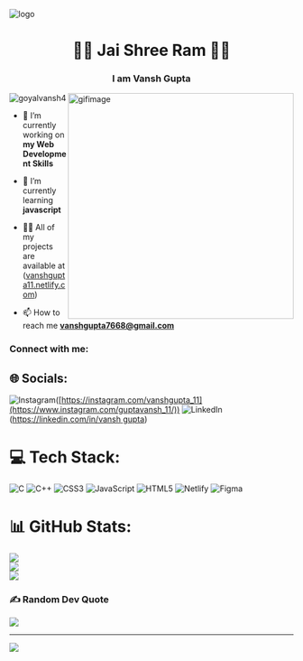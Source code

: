 ![logo](https://user-images.githubusercontent.com/95478989/198955082-6e78ebb5-e1e4-49f9-8d32-6e5af3984dcd.gif)
<h1 align="center">🚩🚩 Jai Shree Ram 🚩🚩</h1>
<h3 align="center">I am Vansh Gupta</h3>
<img align="right" alt="gifimage" width="400" src="https://camo.githubusercontent.com/c1dcb74cc1c1835b1d716f5051499a2814c683c806b15f04b0eba492863703e9/68747470733a2f2f63646e2e6472696262626c652e636f6d2f75736572732f3733303730332f73637265656e73686f74732f363538313234332f6176656e746f2e676966" >
<p align="left"> <img src="https://komarev.com/ghpvc/?username=goyalvansh4&label=Profile%20views&color=0e75b6&style=flat" alt="goyalvansh4" /> </p>

- 🔭 I’m currently working on **my Web Development Skills**

- 🌱 I’m currently learning **javascript**

- 👨‍💻 All of my projects are available at ([vanshgupta11.netlify.com](https://vanshgupta11.netlify.app/))

- 📫 How to reach me **vanshgupta7668@gmail.com**

<h3 align="left">Connect with me:</h3>
<p align="left">

## 🌐 Socials:
![Instagram](https://img.shields.io/badge/Instagram-%23E4405F.svg?logo=Instagram&logoColor=white)([https://instagram.com/vanshgupta_11](https://www.instagram.com/guptavansh_11/)) ![LinkedIn](https://img.shields.io/badge/LinkedIn-%230077B5.svg?logo=linkedin&logoColor=white)([https://linkedin.com/in/vansh gupta](https://www.linkedin.com/in/vansh-gupta-b220961b7/)) 

# 💻 Tech Stack:
![C](https://img.shields.io/badge/c-%2300599C.svg?style=for-the-badge&logo=c&logoColor=white) ![C++](https://img.shields.io/badge/c++-%2300599C.svg?style=for-the-badge&logo=c%2B%2B&logoColor=white) ![CSS3](https://img.shields.io/badge/css3-%231572B6.svg?style=for-the-badge&logo=css3&logoColor=white) ![JavaScript](https://img.shields.io/badge/javascript-%23323330.svg?style=for-the-badge&logo=javascript&logoColor=%23F7DF1E) ![HTML5](https://img.shields.io/badge/html5-%23E34F26.svg?style=for-the-badge&logo=html5&logoColor=white) ![Netlify](https://img.shields.io/badge/netlify-%23000000.svg?style=for-the-badge&logo=netlify&logoColor=#00C7B7) 	![Figma](https://img.shields.io/badge/figma-%23F24E1E.svg?style=for-the-badge&logo=figma&logoColor=white)
# 📊 GitHub Stats:
![](https://github-readme-stats.vercel.app/api?username=goyalvansh4&theme=dark&hide_border=false&include_all_commits=false&count_private=false)<br/>
![](https://github-readme-streak-stats.herokuapp.com/?user=goyalvansh4&theme=dark&hide_border=false)<br/>
![](https://github-readme-stats.vercel.app/api/top-langs/?username=goyalvansh4&theme=dark&hide_border=false&include_all_commits=false&count_private=false&layout=compact)

### ✍️ Random Dev Quote
![](https://quotes-github-readme.vercel.app/api?type=horizontal&theme=radical)

---
[![](https://visitcount.itsvg.in/api?id=goyalvansh4&icon=6&color=7)](https://visitcount.itsvg.in)

<!-- Proudly created with GPRM ( https://gprm.itsvg.in ) -->
